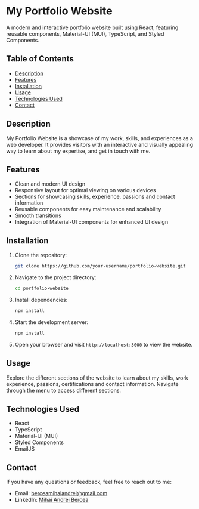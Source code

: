# My Portfolio Website

A modern and interactive portfolio website built using React, featuring reusable components, Material-UI (MUI), TypeScript, and Styled Components.

## Table of Contents

- [Description](#description)
- [Features](#features)
- [Installation](#installation)
- [Usage](#usage)
- [Technologies Used](#technologies-used)
- [Contact](#contact)

## Description

My Portfolio Website is a showcase of my work, skills, and experiences as a web developer. It provides visitors with an interactive and visually appealing way to learn about my expertise, and get in touch with me.

## Features

- Clean and modern UI design
- Responsive layout for optimal viewing on various devices
- Sections for showcasing skills, experience, passions and contact information
- Reusable components for easy maintenance and scalability
- Smooth transitions
- Integration of Material-UI components for enhanced UI design

## Installation

1. Clone the repository:
   ```bash
   git clone https://github.com/your-username/portfolio-website.git
   ```
   
2. Navigate to the project directory:
   ```bash
   cd portfolio-website
   ```

3. Install dependencies:
   ```bash
   npm install
   ```

4. Start the development server:
   ```bash
   npm install
   ```
   
5. Open your browser and visit `http://localhost:3000` to view the website.

## Usage

Explore the different sections of the website to learn about my skills, work experience, passions, certifications and contact information. Navigate through the menu to access different sections.

## Technologies Used

- React
- TypeScript
- Material-UI (MUI)
- Styled Components
- EmailJS

## Contact

If you have any questions or feedback, feel free to reach out to me:

- Email: berceamihaiandrei@gmail.com
- LinkedIn: [Mihai Andrei Bercea](https://www.linkedin.com/in/mihai-andrei-bercea-097409253/)
